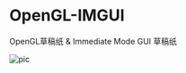 # OpenGL-IMGUI
OpenGL草稿纸 & Immediate Mode GUI 草稿纸

![pic](https://github.com/hikkikuma1991/OpenGL-IMGUI/blob/master/container2.png "pic")
